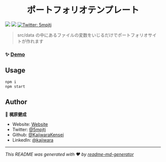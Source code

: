 <h1 align="center">ポートフォリオテンプレート</h1>
<p>
  <img src="https://img.shields.io/static/v1?label=style&message=styled-component&color=07b" />
  <img src="https://img.shields.io/static/v1?label=frontend&message=react&color=57f" />
  <a href="https://twitter.com/5mpjtj" target="_blank">
    <img alt="Twitter: 5mpjtj" src="https://img.shields.io/twitter/follow/5mpjtj.svg?style=social" />
  </a>
</p>

> src/data の中にあるファイルの変数をいじるだけでポートフォリオサイトが作れます

### ✨ [Demo](https://portfolio-kaji.firebaseapp.com)

## Usage

```sh
npm i
npm start
```

## Author

👤 **梶原健成**

- Website: [Website](https://portfolio-kaji.firebaseapp.com)
- Twitter: [@5mpjtj](https://twitter.com/5mpjtj)
- Github: [@KajiwaraKensei](https://github.com/KajiwaraKensei)
- LinkedIn: [@kajiwara](https://linkedin.com/in/kajiwara)

---

_This README was generated with ❤️ by [readme-md-generator](https://github.com/kefranabg/readme-md-generator)_
